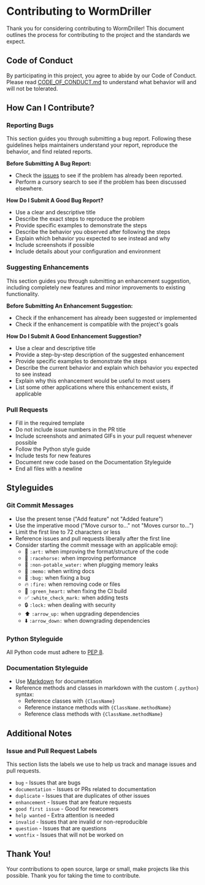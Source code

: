 # Contributing to WormDriller

Thank you for considering contributing to WormDriller! This document outlines the process for contributing to the project and the standards we expect.

## Code of Conduct

By participating in this project, you agree to abide by our Code of Conduct. Please read [CODE_OF_CONDUCT.md](CODE_OF_CONDUCT.md) to understand what behavior will and will not be tolerated.

## How Can I Contribute?

### Reporting Bugs

This section guides you through submitting a bug report. Following these guidelines helps maintainers understand your report, reproduce the behavior, and find related reports.

**Before Submitting A Bug Report:**
* Check the [issues](https://github.com/BordelonDevOps/WormDriller/issues) to see if the problem has already been reported.
* Perform a cursory search to see if the problem has been discussed elsewhere.

**How Do I Submit A Good Bug Report?**
* Use a clear and descriptive title
* Describe the exact steps to reproduce the problem
* Provide specific examples to demonstrate the steps
* Describe the behavior you observed after following the steps
* Explain which behavior you expected to see instead and why
* Include screenshots if possible
* Include details about your configuration and environment

### Suggesting Enhancements

This section guides you through submitting an enhancement suggestion, including completely new features and minor improvements to existing functionality.

**Before Submitting An Enhancement Suggestion:**
* Check if the enhancement has already been suggested or implemented
* Check if the enhancement is compatible with the project's goals

**How Do I Submit A Good Enhancement Suggestion?**
* Use a clear and descriptive title
* Provide a step-by-step description of the suggested enhancement
* Provide specific examples to demonstrate the steps
* Describe the current behavior and explain which behavior you expected to see instead
* Explain why this enhancement would be useful to most users
* List some other applications where this enhancement exists, if applicable

### Pull Requests

* Fill in the required template
* Do not include issue numbers in the PR title
* Include screenshots and animated GIFs in your pull request whenever possible
* Follow the Python style guide
* Include tests for new features
* Document new code based on the Documentation Styleguide
* End all files with a newline

## Styleguides

### Git Commit Messages

* Use the present tense ("Add feature" not "Added feature")
* Use the imperative mood ("Move cursor to..." not "Moves cursor to...")
* Limit the first line to 72 characters or less
* Reference issues and pull requests liberally after the first line
* Consider starting the commit message with an applicable emoji:
    * 🎨 `:art:` when improving the format/structure of the code
    * 🐎 `:racehorse:` when improving performance
    * 🚱 `:non-potable_water:` when plugging memory leaks
    * 📝 `:memo:` when writing docs
    * 🐛 `:bug:` when fixing a bug
    * 🔥 `:fire:` when removing code or files
    * 💚 `:green_heart:` when fixing the CI build
    * ✅ `:white_check_mark:` when adding tests
    * 🔒 `:lock:` when dealing with security
    * ⬆️ `:arrow_up:` when upgrading dependencies
    * ⬇️ `:arrow_down:` when downgrading dependencies

### Python Styleguide

All Python code must adhere to [PEP 8](https://www.python.org/dev/peps/pep-0008/).

### Documentation Styleguide

* Use [Markdown](https://daringfireball.net/projects/markdown) for documentation
* Reference methods and classes in markdown with the custom `{.python}` syntax:
    * Reference classes with `{ClassName}`
    * Reference instance methods with `{ClassName.methodName}`
    * Reference class methods with `{ClassName.methodName}`

## Additional Notes

### Issue and Pull Request Labels

This section lists the labels we use to help us track and manage issues and pull requests.

* `bug` - Issues that are bugs
* `documentation` - Issues or PRs related to documentation
* `duplicate` - Issues that are duplicates of other issues
* `enhancement` - Issues that are feature requests
* `good first issue` - Good for newcomers
* `help wanted` - Extra attention is needed
* `invalid` - Issues that are invalid or non-reproducible
* `question` - Issues that are questions
* `wontfix` - Issues that will not be worked on

## Thank You!

Your contributions to open source, large or small, make projects like this possible. Thank you for taking the time to contribute.
